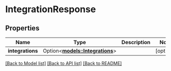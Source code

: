 # IntegrationResponse

## Properties

Name | Type | Description | Notes
------------ | ------------- | ------------- | -------------
**integrations** | Option<[**models::Integrations**](Integrations.md)> |  | [optional]

[[Back to Model list]](../README.md#documentation-for-models) [[Back to API list]](../README.md#documentation-for-api-endpoints) [[Back to README]](../README.md)


